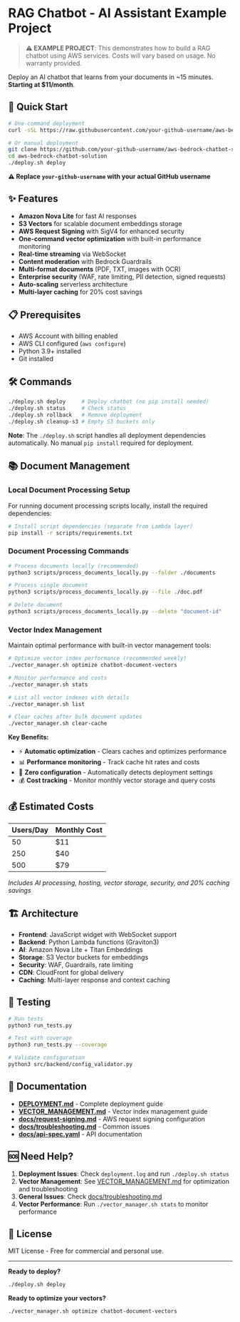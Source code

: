 # RAG Chatbot - AI Assistant Example Project

> **⚠️ EXAMPLE PROJECT**: This demonstrates how to build a RAG chatbot using AWS services. Costs will vary based on usage. No warranty provided.

Deploy an AI chatbot that learns from your documents in ~15 minutes. **Starting at $11/month**.

## 🚀 Quick Start

```bash
# One-command deployment
curl -sSL https://raw.githubusercontent.com/your-github-username/aws-bedrock-chatbot-solution/main/install.sh | bash

# Or manual deployment
git clone https://github.com/your-github-username/aws-bedrock-chatbot-solution.git
cd aws-bedrock-chatbot-solution
./deploy.sh deploy
```

**⚠️ Replace `your-github-username` with your actual GitHub username**

## ✨ Features

- **Amazon Nova Lite** for fast AI responses
- **S3 Vectors** for scalable document embeddings storage
- **AWS Request Signing** with SigV4 for enhanced security
- **One-command vector optimization** with built-in performance monitoring
- **Real-time streaming** via WebSocket
- **Content moderation** with Bedrock Guardrails
- **Multi-format documents** (PDF, TXT, images with OCR)
- **Enterprise security** (WAF, rate limiting, PII detection, signed requests)
- **Auto-scaling** serverless architecture
- **Multi-layer caching** for 20% cost savings

## 📋 Prerequisites

- AWS Account with billing enabled
- AWS CLI configured (`aws configure`)
- Python 3.9+ installed
- Git installed

## 🛠️ Commands

```bash
./deploy.sh deploy     # Deploy chatbot (no pip install needed)
./deploy.sh status     # Check status
./deploy.sh rollback   # Remove deployment
./deploy.sh cleanup-s3 # Empty S3 buckets only
```

**Note**: The `./deploy.sh` script handles all deployment dependencies automatically. No manual `pip install` required for deployment.

## 📚 Document Management

### **Local Document Processing Setup**

For running document processing scripts locally, install the required dependencies:

```bash
# Install script dependencies (separate from Lambda layer)
pip install -r scripts/requirements.txt
```

### **Document Processing Commands**

```bash
# Process documents locally (recommended)
python3 scripts/process_documents_locally.py --folder ./documents

# Process single document
python3 scripts/process_documents_locally.py --file ./doc.pdf

# Delete document
python3 scripts/process_documents_locally.py --delete "document-id"
```

### **Vector Index Management**

Maintain optimal performance with built-in vector management tools:

```bash
# Optimize vector index performance (recommended weekly)
./vector_manager.sh optimize chatbot-document-vectors

# Monitor performance and costs
./vector_manager.sh stats

# List all vector indexes with details
./vector_manager.sh list

# Clear caches after bulk document updates
./vector_manager.sh clear-cache
```

**Key Benefits:**
- ⚡ **Automatic optimization** - Clears caches and optimizes performance
- 📊 **Performance monitoring** - Track cache hit rates and costs
- 🔧 **Zero configuration** - Automatically detects deployment settings
- 💰 **Cost tracking** - Monitor monthly vector storage and query costs

## 💰 Estimated Costs

| Users/Day | Monthly Cost |
|-----------|--------------|
| 50        | $11          |
| 250       | $40          |
| 500       | $79          |

*Includes AI processing, hosting, vector storage, security, and 20% caching savings*

## 🏗️ Architecture

- **Frontend**: JavaScript widget with WebSocket support
- **Backend**: Python Lambda functions (Graviton3)
- **AI**: Amazon Nova Lite + Titan Embeddings
- **Storage**: S3 Vector buckets for embeddings
- **Security**: WAF, Guardrails, rate limiting
- **CDN**: CloudFront for global delivery
- **Caching**: Multi-layer response and context caching

## 🧪 Testing

```bash
# Run tests
python3 run_tests.py

# Test with coverage
python3 run_tests.py --coverage

# Validate configuration
python3 src/backend/config_validator.py
```

## 📖 Documentation

- **[DEPLOYMENT.md](DEPLOYMENT.md)** - Complete deployment guide
- **[VECTOR_MANAGEMENT.md](VECTOR_MANAGEMENT.md)** - Vector index management guide
- **[docs/request-signing.md](docs/request-signing.md)** - AWS request signing configuration
- **[docs/troubleshooting.md](docs/troubleshooting.md)** - Common issues
- **[docs/api-spec.yaml](docs/api-spec.yaml)** - API documentation

## 🆘 Need Help?

1. **Deployment Issues**: Check `deployment.log` and run `./deploy.sh status`
2. **Vector Management**: See [VECTOR_MANAGEMENT.md](VECTOR_MANAGEMENT.md) for optimization and troubleshooting
3. **General Issues**: Check [docs/troubleshooting.md](docs/troubleshooting.md)
4. **Vector Performance**: Run `./vector_manager.sh stats` to monitor performance

## 📄 License

MIT License - Free for commercial and personal use.

---

**Ready to deploy?**
```bash
./deploy.sh deploy
```

**Ready to optimize your vectors?**
```bash
./vector_manager.sh optimize chatbot-document-vectors
```
